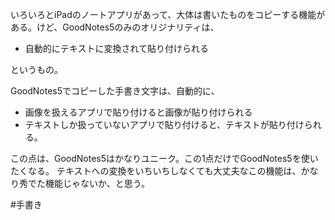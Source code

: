 いろいろとiPadのノートアプリがあって、大体は書いたものをコピーする機能がある。けど、GoodNotes5のみのオリジナリティは、

- 自動的にテキストに変換されて貼り付けられる

というもの。

GoodNotes5でコピーした手書き文字は、自動的に、

- 画像を扱えるアプリで貼り付けると画像が貼り付けられる
- テキストしか扱っていないアプリで貼り付けると、テキストが貼り付けられる。

この点は、GoodNotes5はかなりユニーク。この1点だけでGoodNotes5を使いたくなる。
テキストへの変換をいちいちしなくても大丈夫なこの機能は、かなり秀でた機能じゃないか、と思う。

#手書き 